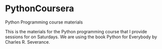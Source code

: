 # PythonCoursera
Python Programming course materials

This is the materials for the Python programming course that I provide sessions for on Saturdays.  We are using the book Python for Everybody by Charles R. Severance.
